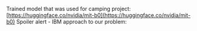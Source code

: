 Trained model that was used for camping project: [https://huggingface.co/nvidia/mit-b0](https://huggingface.co/nvidia/mit-b0)
Spoiler alert - IBM approach to our problem: [](https://www.ibm.com/cloud/blog/the-xview2-ai-challenge)
